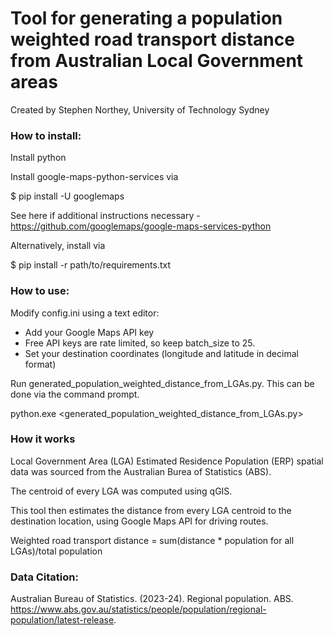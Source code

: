 # Tool for generating a population weighted road transport distance from Australian Local Government areas

Created by Stephen Northey, University of Technology Sydney

### How to install:

Install python

Install google-maps-python-services via 

$ pip install -U googlemaps

See here if additional instructions necessary - https://github.com/googlemaps/google-maps-services-python

Alternatively, install via

$ pip install -r path/to/requirements.txt

### How to use:
Modify config.ini using a text editor:
- Add your Google Maps API key
- Free API keys are rate limited, so keep batch_size to 25.
- Set your destination coordinates (longitude and latitude in decimal format)

Run generated_population_weighted_distance_from_LGAs.py. This can be done via the command prompt.

python.exe <generated_population_weighted_distance_from_LGAs.py>

### How it works
Local Government Area (LGA) Estimated Residence Population (ERP) spatial data was sourced from the Australian Burea of Statistics (ABS).

The centroid of every LGA was computed using qGIS.

This tool then estimates the distance from every LGA centroid to the destination location, using Google Maps API for driving routes.

Weighted road transport distance = sum(distance * population for all LGAs)/total population

### Data Citation:
Australian Bureau of Statistics. (2023-24). Regional population. ABS. https://www.abs.gov.au/statistics/people/population/regional-population/latest-release.
